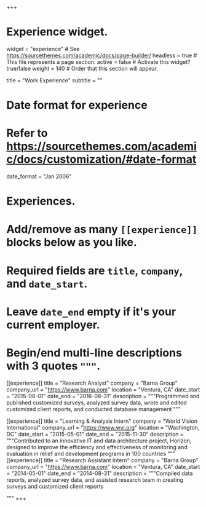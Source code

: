 +++
# Experience widget.
widget = "experience"  # See https://sourcethemes.com/academic/docs/page-builder/
headless = true  # This file represents a page section.
active = false  # Activate this widget? true/false
weight = 140  # Order that this section will appear.

title = "Work Experience"
subtitle = ""

# Date format for experience
#   Refer to https://sourcethemes.com/academic/docs/customization/#date-format
date_format = "Jan 2006"

# Experiences.
#   Add/remove as many `[[experience]]` blocks below as you like.
#   Required fields are `title`, `company`, and `date_start`.
#   Leave `date_end` empty if it's your current employer.
#   Begin/end multi-line descriptions with 3 quotes `"""`.
[[experience]]
  title = "Research Analyst"
  company = "Barna Group"
  company_url = "https://www.barna.com"
  location = "Ventura, CA"
  date_start = "2015-08-01"
  date_end = "2016-08-31"
  description = """Programmed and published customized surveys, analyzed survey data, 
wrote and edited customized client reports, and conducted database 
management
"""

[[experience]]
  title = "Learning & Analysis Intern"
  company = "World Vision International"
  company_url = "https://www.wvi.org"
  location = "Washington, DC"
  date_start = "2015-05-01"
  date_end = "2015-11-30"
  description = """Contributed to an innovative IT and data architecture project, Horizon, 
designed to improve the efficiency and effectiveness of monitoring and 
evaluation in relief and development programs in 100 countries
"""
[[experience]]
  title = "Research Assistant Intern"
  company = "Barna Group"
  company_url = "https://www.barna.com"
  location = "Ventura, CA"
  date_start = "2014-05-01"
  date_end = "2014-08-31"
  description = """Compiled data reports, analyzed survey data, and assisted research team 
in creating surveys and customized client reports

"""
+++
